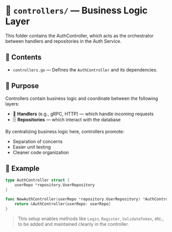# 🧭 `controllers/` — Business Logic Layer

This folder contains the AuthController, which acts as the orchestrator between handlers and repositories in the Auth Service.

## 📁 Contents

- `controllers.go` — Defines the `AuthController` and its dependencies.

## 🧠 Purpose

Controllers contain business logic and coordinate between the following layers:

- 🔁 **Handlers** (e.g., gRPC, HTTP) — which handle incoming requests
- 🗄️ **Repositories** — which interact with the database

By centralizing business logic here, controllers promote:
- Separation of concerns
- Easier unit testing
- Cleaner code organization

## 🧱 Example

```go
type AuthController struct {
	userRepo *repository.UserRepository
}

func NewAuthController(userRepo *repository.UserRepository) *AuthController {
	return &AuthController{userRepo: userRepo}
}
```

> This setup enables methods like `Login`, `Register`, `ValidateToken`, etc., to be added and maintained cleanly in the controller.